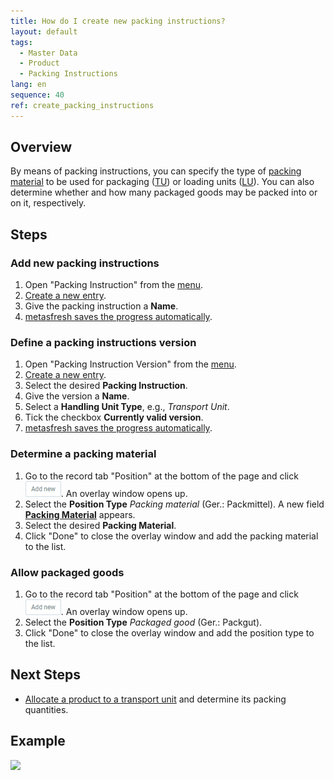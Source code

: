 ```yaml
---
title: How do I create new packing instructions?
layout: default
tags:
  - Master Data
  - Product
  - Packing Instructions
lang: en
sequence: 40
ref: create_packing_instructions
---
```


## Overview
By means of packing instructions, you can specify the type of [packing material](Set_up_packing_material) to be used for packaging ([TU](Handling_Unit_System)) or loading units ([LU](Handling_Unit_System)). You can also determine whether and how many packaged goods may be packed into or on it, respectively.

## Steps

### Add new packing instructions
1. Open "Packing Instruction" from the [menu](Menu).
1. [Create a new entry](New_Record_Window).
1. Give the packing instruction a **Name**.
1. [metasfresh saves the progress automatically](Saveindicator).

### Define a packing instructions version
1. Open "Packing Instruction Version" from the [menu](Menu).
1. [Create a new entry](New_Record_Window).
1. Select the desired **Packing Instruction**.
1. Give the version a **Name**.
1. Select a **Handling Unit Type**, e.g., *Transport Unit*.
1. Tick the checkbox **Currently valid version**.
1. [metasfresh saves the progress automatically](Saveindicator).

### Determine a packing material
1. Go to the record tab "Position" at the bottom of the page and click !["Add new"](assets/Add_New_Button.png). An overlay window opens up.
1. Select the **Position Type** *Packing material* (Ger.: Packmittel). A new field [**Packing Material**](Set_up_packing_material) appears.
1. Select the desired **Packing Material**.
1. Click "Done" to close the overlay window and add the packing material to the list.

### Allow packaged goods
1. Go to the record tab "Position" at the bottom of the page and click !["Add new"](assets/Add_New_Button.png). An overlay window opens up.
1. Select the **Position Type** *Packaged good* (Ger.: Packgut).
1. Click "Done" to close the overlay window and add the position type to the list.

## Next Steps
- [Allocate a product to a transport unit](CU-TU_Allocation) and determine its packing quantities.

## Example
![](assets/Create_packing_instructions.gif)
